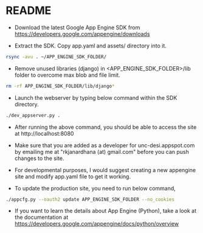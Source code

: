 README
======
* Download the latest Google App Engine SDK from https://developers.google.com/appengine/downloads

* Extract the SDK. Copy app.yaml and assets/ directory into it.
```bash
rsync -avu . ~/APP_ENGINE_SDK_FOLDER/

```

* Remove unused libraries (django) in <APP_ENGINE_SDK_FOLDER>/lib folder to overcome max blob and file limit.
```bash
rm -rf APP_ENGINE_SDK_FOLDER/lib/django*
```

* Launch the webserver by typing below command within the SDK directory.
```bash
./dev_appserver.py .
```

* After running the above command, you should be able to access the site at http://localhost:8080

* Make sure that you are added as a developer for unc-desi.appspot.com by emailing me at "rkjanardhana (at) gmail.com" before you can push changes to the site. 

* For developmental purposes, I would suggest creating a new appengine site and modify app.yaml file to get it working.

* To update the production site, you need to run below command,
```bash
./appcfg.py --oauth2 update APP_ENGINE_SDK_FOLDER --no_cookies
```

* If you want to learn the details about App Engine (Python), take a look at the documentation at https://developers.google.com/appengine/docs/python/overview
